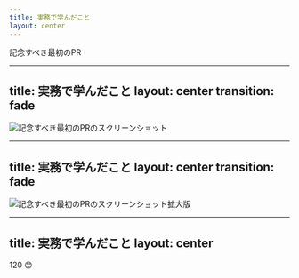 ```yaml
---
title: 実務で学んだこと
layout: center
---
```

<p class="text-4xl">記念すべき最初のPR</p>

---
title: 実務で学んだこと
layout: center
transition: fade
---
<div>
  <img src="/public/images/first-pr.png" alt="記念すべき最初のPRのスクリーンショット" />
</div>

---
title: 実務で学んだこと
layout: center
transition: fade
---
<div>
  <img src="/public/images/first-pr-zoom.png" alt="記念すべき最初のPRのスクリーンショット拡大版" />
</div>

---
title: 実務で学んだこと
layout: center
---
<p class="text-5xl text-center">120 😊</p>
